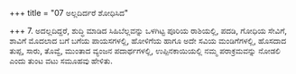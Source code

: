 +++
title = "07 ಅಲ್ಲದಿರ್ದರೆ ಶೋಧಿಸಿದ"

+++
7. ಅದಲ್ಲದಿದ್ದರೆ, ಶುದ್ಧಿ ಮಾಡಿದ ಸಿಹಿಬೆಲ್ಲವನ್ನು ಒಳಗಿಟ್ಟ ಪೂರಿಯ ರಾಶಿಯಲ್ಲಿ, ಪದಡಿ, ಗೋಧಿಯ ಸೇವಿಗೆ, ಶಾವಿಗೆ ಮೊದಲಾದ ಬಗೆ ಬಗೆಯ ಪಾಯಸಗಳಲ್ಲಿ, ಹೋಳಿಗೆಯ ಹಾಗೂ ಅದೇ ಸವಿಯ ಮಂಡಿಗೆಗಳಲ್ಲಿ, ಹೊಸದಾದ ತುಪ್ಪ, ಸಾರು, ತೊವ್ವೆ, ಮುಂತಾದ ವ್ಯಂಜನ ಪದಾರ್ಥಗಳಲ್ಲಿ, ಉಪ್ಪಿನಕಾಯಿಯಲ್ಲಿ ನಮ್ಮ ಪರಾಕ್ರಮವನ್ನು ನೋಡಲಿ ಎಂದು ತುಂಟ ವಟು ಸಮೂಹವು ಹೇಳಿತು.